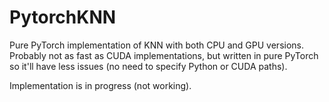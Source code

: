 # PytorchKNN
Pure PyTorch implementation of KNN with both CPU and GPU versions. Probably not
as fast as CUDA implementations, but written in pure PyTorch so it'll have less
issues (no need to specify Python or CUDA paths).

Implementation is in progress (not working).
